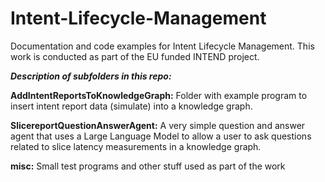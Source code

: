# Intent-Lifecycle-Management
Documentation and code examples for Intent Lifecycle Management. This work is conducted as part of the EU funded INTEND project.

***Description of subfolders in this repo:***

**AddIntentReportsToKnowledgeGraph:**
Folder with example program to insert intent report data (simulate) into a knowledge graph.

**SlicereportQuestionAnswerAgent:**
A very simple question and answer agent that uses a Large Language Model to allow a user to ask questions related to slice latency measurements in a knowledge graph.

**misc:**
Small test programs and other stuff used as part of the work

